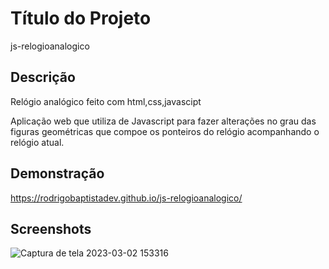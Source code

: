# Título do Projeto

js-relogioanalogico

## Descrição
Relógio  analógico feito com  html,css,javascipt

Aplicação web que utiliza de Javascript para fazer alterações no grau das figuras geométricas que compoe os ponteiros do relógio acompanhando o relógio atual.

## Demonstração

https://rodrigobaptistadev.github.io/js-relogioanalogico/

## Screenshots

![Captura de tela 2023-03-02 153316](https://user-images.githubusercontent.com/100215559/222520260-aadc0784-1f8c-42da-b9b1-22964172e979.jpg)
